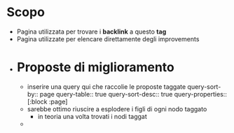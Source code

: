 # Scopo
- Pagina utilizzata per trovare i **backlink** a questo **tag**
- Pagina utilizzate per elencare direttamente degli improvements
- # Proposte di miglioramento
	- inserire una query qui che raccolie le proposte taggate
	  query-sort-by:: page
	  query-table:: true
	  query-sort-desc:: true
	  query-properties:: [:block :page]
	- sarebbe ottimo riuscire a esplodere i figli di ogni nodo taggato
		- in teoria una volta trovati i nodi taggat
	-